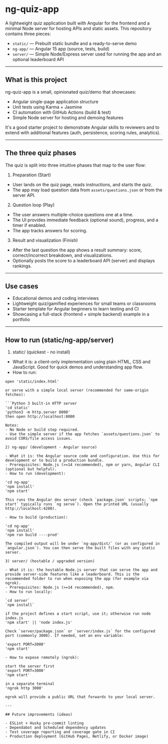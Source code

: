 # ng-quiz-app

A lightweight quiz application built with Angular for the frontend and a minimal Node server for hosting APIs and static assets. This repository contains three pieces:

- `static/` — Prebuilt static bundle and a ready-to-serve demo
- `ng-app/` — Angular 15 app (source, tests, build)
- `server/` — Simple Node/Express server used for running the app and an optional leaderboard API

---

## What is this project

ng-quiz-app is a small, opinionated quiz/demo that showcases:

- Angular single-page application structure
- Unit tests using Karma + Jasmine
- CI automation with GitHub Actions (build & test)
- Simple Node server for hosting and demoing features

It's a good starter project to demonstrate Angular skills to reviewers and to extend with additional features (auth, persistence, scoring rules, analytics).

---

## The three quiz phases

The quiz is split into three intuitive phases that map to the user flow:

1) Preparation (Start)
- User lands on the quiz page, reads instructions, and starts the quiz.
- The app may load question data from `assets/questions.json` or from the server API.

2) Question loop (Play)
- The user answers multiple-choice questions one at a time.
- The UI provides immediate feedback (optional sound), progress, and a timer if enabled.
- The app tracks answers for scoring.

3) Result and visualization (Finish)
- After the last question the app shows a result summary: score, correct/incorrect breakdown, and visualizations.
- Optionally posts the score to a leaderboard API (server) and displays rankings.

---

## Use cases

- Educational demos and coding interviews
- Lightweight quiz/gamified experiences for small teams or classrooms
- Starter template for Angular beginners to learn testing and CI
- Showcasing a full-stack (frontend + simple backend) example in a portfolio

---

## How to run (static/ng-app/server)

1) static/ (quickest - no install)

- What it is: a client-only implementation using plain HTML, CSS and JavaScript. Good for quick demos and understanding app flow.
- How to run:

```open in default browser (macOS)
open 'static/index.html'

or serve with a simple local server (recommended for same-origin fetches):

```Python 3 built-in HTTP server
'cd static'
'python3 -m http.server 8000'
then open http://localhost:8000

Notes:
- No Node or build step required.
- Use the simple server if the app fetches `assets/questions.json` to avoid CORS/file access issues.

2) ng-app/ (development - Angular source)

- What it is: the Angular source code and configuration. Use this for development or to build a production bundle.
- Prerequisites: Node.js (>=14 recommended), npm or yarn, Angular CLI (optional but helpful).
- How to run (development):

'cd ng-app'
'npm install'
'npm start'

This runs the Angular dev server (check `package.json` scripts; `npm start` typically runs `ng serve`). Open the printed URL (usually http://localhost:4200).

- How to build (production):

'cd ng-app'
'npm install'
'npm run build ----prod'

The compiled output will be under `ng-app/dist/` (or as configured in `angular.json`). You can then serve the built files with any static server.

3) server/ (hostable / upgraded version)

- What it is: the hostable Node.js server that can serve the app and provide server-side features like a leaderboard. This is the recommended folder to run when exposing the app (for example via ngrok).
- Prerequisites: Node.js (>=14 recommended), npm.
- How to run locally:

`cd server`
`npm install`

if the project defines a start script, use it; otherwise run node index.js
'npm start' || 'node index.js'

Check `server/package.json` or `server/index.js` for the configured port (commonly 3000). If needed, set an env variable:

'export PORT=3000'
'npm start'

- How to expose remotely (ngrok):

start the server first
'export PORT=3000'
'npm start'

in a separate terminal
'ngrok http 3000'

ngrok will provide a public URL that forwards to your local server.

---

## Future improvements (ideas)

- ESLint + Husky pre-commit linting
- Dependabot and Scheduled dependency updates
- Test coverage reporting and coverage gate in CI
- Production deployment (GitHub Pages, Netlify, or Docker image)